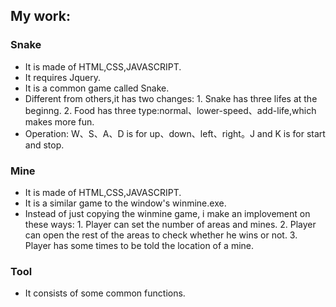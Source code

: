 ## My work:

### Snake
- It is made of HTML,CSS,JAVASCRIPT.
- It requires Jquery.
- It is a common game called Snake.
- Different from others,it has two changes: 1. Snake has three lifes at the beginng. 2. Food has three type:normal、lower-speed、add-life,which makes more fun.
- Operation: W、S、A、D is for up、down、left、right。J and K is for start and stop.

### Mine
- It is made of HTML,CSS,JAVASCRIPT.
- It is a similar game to the window's  winmine.exe.
- Instead of just copying the winmine game, i make an implovement on these ways: 1. Player can set the number of areas and mines. 2. Player can open the rest of the areas to check whether he wins or not. 3. Player has some times to be told the location of a mine.

### Tool
- It consists of some common functions.